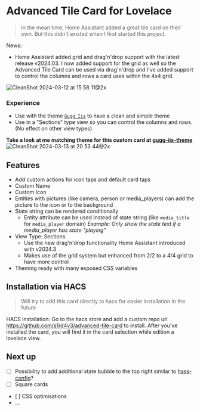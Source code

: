 # Advanced Tile Card for Lovelace

> In the mean time, Home Assistant added a great tile card on their own. But this didn't existed when I first started this project.

News:

- Home Assistant added grid and drag'n'drop support with the latest release v2024.03. I now added support for the grid as well so the Advanced Tile Card can be used via drag'n'drop and I've added support to control the columns and rows a card uses within the 4x4 grid.

![CleanShot 2024-03-12 at 15 58 11@2x](https://github.com/s1rd4v3/advanced-tile-card/assets/914248/5b77bd13-4aaf-4d3c-a813-79f541c9355b)

### Experience

- Use with the theme [`Gugg Iis`](https://github.com/s1rd4v3/gugg-iis-theme) to have a clean and simple theme
- Use in a "Sections" type view so you can control the columns and rows. (No effect on other view types)

**Take a look at me matching theme for this custom card at [gugg-iis-theme](https://github.com/s1rd4v3/gugg-iis-theme)**
![CleanShot 2024-03-13 at 20 53 44@2x](https://github.com/s1rd4v3/advanced-tile-card/assets/914248/2b399ee7-911d-484d-9ca7-6f07eaaef8bc)



## Features

- Add custom actions for icon taps and default card taps
- Custom Name
- Custom Icon
- Entities with pictures (like camera, person or media_players) can add the picture to the icon or to the background
- State string can be rendered conditionally
  - Entity attribute can be used instead of state string (like `media_title` for `media_player` domain) _Example: Only show the state text if a media_player has state "playing"_
- View Type: Sections
  - Use the new drag'n'drop functionality Home Assistant introduced with v2024.3
  - Makes use of the grid system but enhanced from 2/2 to a 4/4 grid to have more control
- Theming ready with many exposed CSS variables

## Installation via HACS

> Will try to add this card directly to hacs for easier installation in the future

HACS installation: Go to the hacs store and add a custom repo url https://github.com/s1rd4v3/advanced-tile-card to install.
After you've installed the card, you will find it in the card selection while edition a lovelace view.

## Next up

- [ ] Possibility to add additional state bubble to the top right similar to [hass-config](https://github.com/matt8707/hass-config)?
- [ ] Square cards
- [ ] CSS optimisations
- ...
